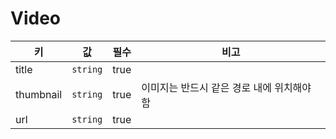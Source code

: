 # Video

| 키 | 값 | 필수 | 비고 |
| --- | --- | --- | --- |
| title | `string` | true | |
| thumbnail | `string` | true | 이미지는 반드시 같은 경로 내에 위치해야 함 |
| url | `string` | true | |
